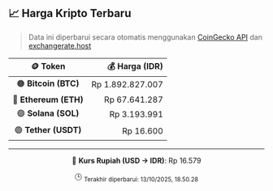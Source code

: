 

<!-- HARGA_KRIPTO -->
## 📈 Harga Kripto Terbaru

> Data ini diperbarui secara otomatis menggunakan [CoinGecko API](https://www.coingecko.com/) dan [exchangerate.host](https://exchangerate.host/)

<div align="center">

| 🪙 Token | 💰 Harga (IDR) |
|:------:|---------------:|
| 🟠 **Bitcoin (BTC)**   | Rp 1.892.827.007 |
| 🔵 **Ethereum (ETH)**  | Rp 67.641.287 |
| 🟣 **Solana (SOL)**    | Rp 3.193.991 |
| 🟢 **Tether (USDT)**   | Rp 16.600 |

---

💱 **Kurs Rupiah (USD → IDR)**: Rp 16.579

🕒 <sub>Terakhir diperbarui: 13/10/2025, 18.50.28</sub>

</div>
<!-- /HARGA_KRIPTO -->